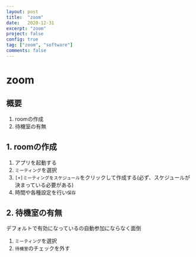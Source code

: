 ```yaml
---
layout: post
title:  "zoom"
date:   2020-12-31
excerpt: "zoom"
project: false
config: true
tag: ["zoom", "software"]
comments: false
---
```


# zoom

## 概要
 1. roomの作成
 2. 待機室の有無

## 1. roomの作成
 1. アプリを起動する
 2. `ミーティング`を選択
 3. `[+]ミーティングをスケジュール`をクリックして作成する(必ず、スケジュールが決まっている必要がある)
 4. 時間や各種設定を行い`保存`

## 2. 待機室の有無
デフォルトで有効になっているの自動参加にならなく面倒
 1. `ミーティング`を選択
 2. `待機室`のチェックを外す
